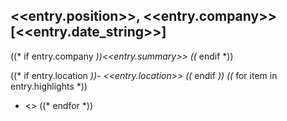 ## **<<entry.position>>**, <<entry.company>> [<<entry.date_string>>]

((* if entry.company *))<<entry.summary>>
((* endif *))

((* if entry.location *))- <<entry.location>>
((* endif *))
((* for item in entry.highlights *))
- <<item>>
((* endfor *))

